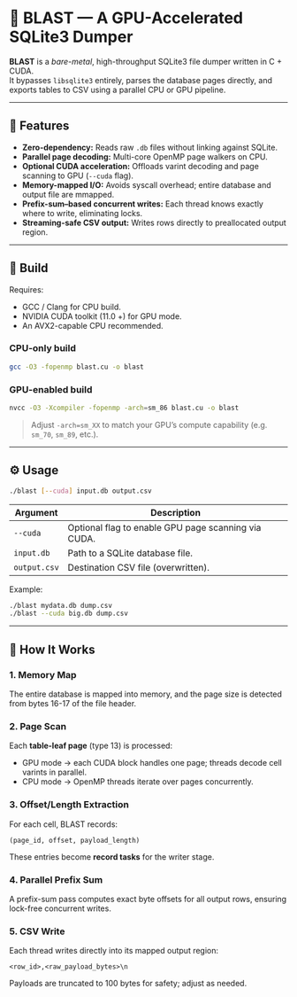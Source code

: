# 🧨 BLAST — A GPU-Accelerated SQLite3 Dumper

**BLAST** is a *bare-metal*, high-throughput SQLite3 file dumper written in C + CUDA.  
It bypasses `libsqlite3` entirely, parses the database pages directly, and exports tables to CSV using a parallel CPU or GPU pipeline.  

---

## 🚀 Features

- **Zero-dependency:** Reads raw `.db` files without linking against SQLite.
- **Parallel page decoding:** Multi-core OpenMP page walkers on CPU.
- **Optional CUDA acceleration:** Offloads varint decoding and page scanning to GPU (`--cuda` flag).
- **Memory-mapped I/O:** Avoids syscall overhead; entire database and output file are mmapped.
- **Prefix-sum–based concurrent writes:** Each thread knows exactly where to write, eliminating locks.
- **Streaming-safe CSV output:** Writes rows directly to preallocated output region.

---

## 🧱 Build

Requires:
- GCC / Clang for CPU build.
- NVIDIA CUDA toolkit (11.0 +) for GPU mode.
- An AVX2-capable CPU recommended.

### CPU-only build
```bash
gcc -O3 -fopenmp blast.cu -o blast
```

### GPU-enabled build
```bash
nvcc -O3 -Xcompiler -fopenmp -arch=sm_86 blast.cu -o blast
```
> Adjust `-arch=sm_XX` to match your GPU’s compute capability (e.g. `sm_70`, `sm_89`, etc.).

---

## ⚙️ Usage

```bash
./blast [--cuda] input.db output.csv
```

| Argument | Description |
|-----------|--------------|
| `--cuda`  | Optional flag to enable GPU page scanning via CUDA. |
| `input.db` | Path to a SQLite database file. |
| `output.csv` | Destination CSV file (overwritten). |

Example:
```bash
./blast mydata.db dump.csv
./blast --cuda big.db dump.csv
```

---

## 🧩 How It Works

### 1. Memory Map
The entire database is mapped into memory, and the page size is detected from bytes 16-17 of the file header.

### 2. Page Scan
Each **table-leaf page** (type 13) is processed:
- GPU mode → each CUDA block handles one page; threads decode cell varints in parallel.
- CPU mode → OpenMP threads iterate over pages concurrently.

### 3. Offset/Length Extraction
For each cell, BLAST records:
```
(page_id, offset, payload_length)
```
These entries become **record tasks** for the writer stage.

### 4. Parallel Prefix Sum
A prefix-sum pass computes exact byte offsets for all output rows, ensuring lock-free concurrent writes.

### 5. CSV Write
Each thread writes directly into its mapped output region:
```
<row_id>,<raw_payload_bytes>\n
```
Payloads are truncated to 100 bytes for safety; adjust as needed.
